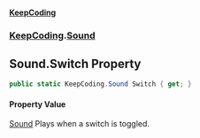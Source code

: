 #### [KeepCoding](index.md 'index')
### [KeepCoding](KeepCoding.md 'KeepCoding').[Sound](KeepCoding_Sound.md 'KeepCoding.Sound')
## Sound.Switch Property
```csharp
public static KeepCoding.Sound Switch { get; }
```
#### Property Value
[Sound](KeepCoding_Sound.md 'KeepCoding.Sound')
Plays when a switch is toggled.  
